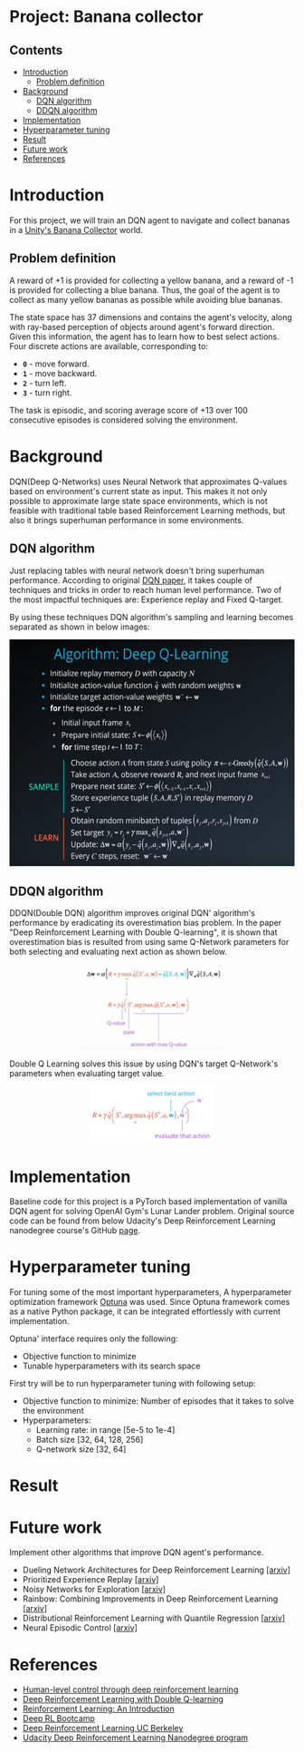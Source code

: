 # Project: Banana collector

## Contents
- [Introduction](#Introduction)
  * [Problem definition](#Problem-definition)
- [Background](#Background)
  * [DQN algorithm](#DQN-algorithm)
  * [DDQN algorithm](#DDQN-algorithm)
- [Implementation](#Implementation)
- [Hyperparameter tuning](#Hyperparameter-tuning)
- [Result](#Result)
- [Future work](#Future-work)
- [References](#References)

# Introduction

For this project, we will train an DQN agent to navigate and collect bananas in a [Unity's Banana Collector](https://github.com/Unity-Technologies/ml-agents/blob/master/docs/Learning-Environment-Examples.md#banana-collector) world.  

## Problem definition

A reward of +1 is provided for collecting a yellow banana, and a reward of -1 is provided for collecting a blue banana.  Thus, the goal of the agent is to collect as many yellow bananas as possible while avoiding blue bananas.  

The state space has 37 dimensions and contains the agent's velocity, along with ray-based perception of objects around agent's forward direction.  Given this information, the agent has to learn how to best select actions.  Four discrete actions are available, corresponding to:
- **`0`** - move forward.
- **`1`** - move backward.
- **`2`** - turn left.
- **`3`** - turn right.

The task is episodic, and scoring average score of +13 over 100 consecutive episodes is considered solving the environment.

# Background

DQN(Deep Q-Networks) uses Neural Network that approximates Q-values based on environment's current state as input. This makes it not only possible to approximate large state space environments, which is not feasible with traditional table based Reinforcement Learning methods, but also it brings superhuman performance in some environments.

## DQN algorithm
Just replacing tables with neural network doesn't bring superhuman performance. According to original [DQN paper](https://web.stanford.edu/class/psych209/Readings/MnihEtAlHassibis15NatureControlDeepRL.pdf), it takes couple of techniques and tricks in order to reach human level performance. Two of the most impactful techniques are: Experience replay and Fixed Q-target.

By using these techniques DQN algorithm's sampling and learning becomes separated as shown in below images:

<!--![alt text](https://cdn-images-1.medium.com/max/1600/1*P33Kshj2iTt-C2FSYxE6wg.png "https://cdn-images-1.medium.com/max/1600/1*P33Kshj2iTt-C2FSYxE6wg.png") -->

<p align="center">
    <img src="assets/dqn.png" height="400px">
</p>

## DDQN algorithm
DDQN(Double DQN) algorithm improves original DQN' algorithm's performance by eradicating its overestimation bias problem. In the paper "Deep Reinforcement Learning with Double Q-learning", it is shown that overestimation bias is resulted from using same Q-Network parameters for both selecting and evaluating next action as shown below.

<p align="center">
    <img src="assets/dqn_update.png" height="150px">
</p>

Double Q Learning solves this issue by using DQN's target Q-Network's parameters when evaluating target value.

<p align="center">
    <img src="assets/ddqn_update.png" height="100px">
</p>

# Implementation

Baseline code for this project is a PyTorch based implementation of vanilla DQN agent for solving OpenAI Gym's Lunar Lander problem. Original source code can be found from below Udacity's Deep Reinforcement Learning nanodegree course's GitHub [page](https://github.com/udacity/deep-reinforcement-learning/tree/master/dqn/solution).



# Hyperparameter tuning

For tuning some of the most important hyperparameters, A hyperparameter optimization framework [Optuna](https://optuna.org/) was used. Since Optuna framework comes as a native Python package, it can be integrated effortlessly with current implementation.

Optuna' interface requires only the following:
- Objective function to minimize
- Tunable hyperparameters with its search space

First try will be to run hyperparameter tuning with following setup:
- Objective function to minimize: Number of episodes that it takes to solve the environment
- Hyperparameters:
  - Learning rate: in range [5e-5 to 1e-4]
  - Batch size [32, 64, 128, 256]
  - Q-network size [32, 64]

# Result



# Future work

Implement other algorithms that improve DQN agent's performance.
- Dueling Network Architectures for Deep Reinforcement Learning [[arxiv]](https://arxiv.org/abs/1511.06581)
- Prioritized Experience Replay [[arxiv]](https://arxiv.org/abs/1511.05952)
- Noisy Networks for Exploration [[arxiv]](https://arxiv.org/abs/1706.10295)
- Rainbow: Combining Improvements in Deep Reinforcement Learning [[arxiv]](https://arxiv.org/abs/1710.02298)
- Distributional Reinforcement Learning with Quantile Regression [[arxiv]](https://arxiv.org/pdf/1710.10044)
- Neural Episodic Control [[arxiv]](https://arxiv.org/pdf/1703.01988)

# References

- [Human-level control through deep reinforcement learning](http://www.nature.com/nature/journal/v518/n7540/full/nature14236.html)
- [Deep Reinforcement Learning with Double Q-learning](https://arxiv.org/abs/1509.06461)
- [Reinforcement Learning: An Introduction](http://incompleteideas.net/book/the-book-2nd.html)
- [Deep RL Bootcamp](https://sites.google.com/view/deep-rl-bootcamp/lectures)
- [Deep Reinforcement Learning UC Berkeley](http://rail.eecs.berkeley.edu/deeprlcourse/)
- [Udacity Deep Reinforcement Learning Nanodegree program](https://www.udacity.com/course/deep-reinforcement-learning-nanodegree--nd893)
